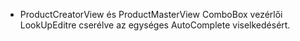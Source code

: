 - ProductCreatorView és ProductMasterView ComboBox vezérlői LookUpEditre cserélve az egységes AutoComplete viselkedésért.

